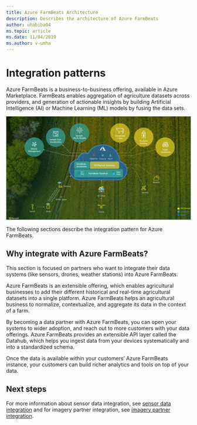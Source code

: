 ```yaml
---
title: Azure FarmBeats Architecture
description: Describes the architecture of Azure FarmBeats
author: uhabiba04
ms.topic: article
ms.date: 11/04/2019
ms.author: v-umha
---
```


# Integration patterns

Azure FarmBeats is a business-to-business offering, available in Azure Marketplace. FarmBeats enables aggregation of agriculture datasets across providers, and generation of actionable insights by building Artificial Intelligence (AI) or Machine Learning (ML) models by fusing the data sets.

![Project Farm Beats](./media/architecture-for-farmbeats/farmbeats-architecture-1.png)

The following sections describe the integration pattern for Azure FarmBeats.

## Why integrate with Azure FarmBeats?

This section is focused on partners who want to integrate their data systems (like sensors, drones, weather stations) into Azure FarmBeats.

Azure FarmBeats is an extensible offering, which enables agricultural businesses to add their different historical and real-time agricultural datasets into a single platform. Azure FarmBeats helps an agricultural business to normalize, contextualize, and aggregate its data in the context of a farm.

By becoming a data partner with Azure FarmBeats, you can open your systems to wider adoption, and reach out to more customers with your data offerings. Azure FarmBeats provides an extensible API layer called the Datahub, which helps you ingest data from your devices systematically and into a standardized schema.

Once the data is available within your customers’ Azure FarmBeats instance, your customers can build richer analytics and tools on top of your data.

## Next steps

For more information about sensor data integration, see [sensor data integration](sensor-partner-integration-in-azure-farmbeats.md) and for imagery partner integration, see [imagery partner integration](imagery-partner-integration-in-azure-farmbeats.md).
